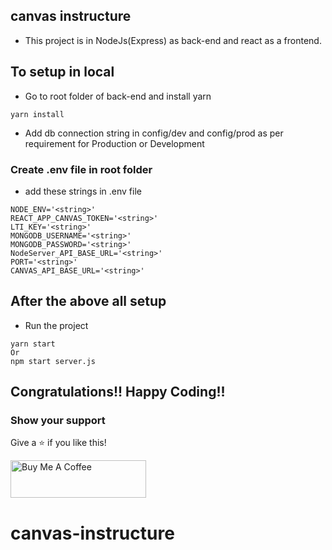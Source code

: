## canvas instructure

- This project is in NodeJs(Express) as back-end and react as a frontend.

## To setup in local

- Go to root folder of back-end and install yarn

```
yarn install
```


- Add db connection string in config/dev and config/prod as per requirement for Production or Development


### Create .env file in root folder

- add these strings in .env file

```
NODE_ENV='<string>'
REACT_APP_CANVAS_TOKEN='<string>'
LTI_KEY='<string>'
MONGODB_USERNAME='<string>'
MONGODB_PASSWORD='<string>'
NodeServer_API_BASE_URL='<string>'
PORT='<string>'
CANVAS_API_BASE_URL='<string>'
```

## After the above all setup

- Run the project

```
yarn start
Or
npm start server.js
```
## Congratulations!! Happy Coding!!

### Show your support

Give a ⭐ if you like this!

<a href="https://www.buymeacoffee.com/sandeepmaharjan" target="_blank"><img src="https://cdn.buymeacoffee.com/buttons/v2/default-violet.png" alt="Buy Me A Coffee" height= "60px" width= "217px" ></a>
# canvas-instructure
